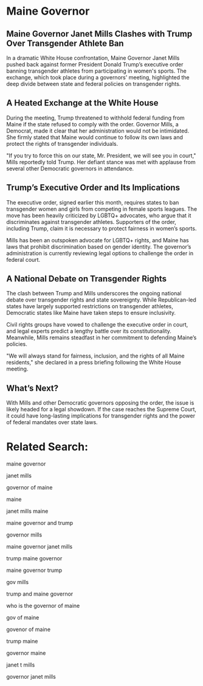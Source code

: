 # Maine Governor

## Maine Governor Janet Mills Clashes with Trump Over Transgender Athlete Ban

In a dramatic White House confrontation, Maine Governor Janet Mills pushed back against former President Donald Trump’s executive order banning transgender athletes from participating in women's sports. The exchange, which took place during a governors' meeting, highlighted the deep divide between state and federal policies on transgender rights.

## A Heated Exchange at the White House

During the meeting, Trump threatened to withhold federal funding from Maine if the state refused to comply with the order. Governor Mills, a Democrat, made it clear that her administration would not be intimidated. She firmly stated that Maine would continue to follow its own laws and protect the rights of transgender individuals.

"If you try to force this on our state, Mr. President, we will see you in court," Mills reportedly told Trump. Her defiant stance was met with applause from several other Democratic governors in attendance.

## Trump’s Executive Order and Its Implications

The executive order, signed earlier this month, requires states to ban transgender women and girls from competing in female sports leagues. The move has been heavily criticized by LGBTQ+ advocates, who argue that it discriminates against transgender athletes. Supporters of the order, including Trump, claim it is necessary to protect fairness in women’s sports.

Mills has been an outspoken advocate for LGBTQ+ rights, and Maine has laws that prohibit discrimination based on gender identity. The governor’s administration is currently reviewing legal options to challenge the order in federal court.

## A National Debate on Transgender Rights

The clash between Trump and Mills underscores the ongoing national debate over transgender rights and state sovereignty. While Republican-led states have largely supported restrictions on transgender athletes, Democratic states like Maine have taken steps to ensure inclusivity.

Civil rights groups have vowed to challenge the executive order in court, and legal experts predict a lengthy battle over its constitutionality. Meanwhile, Mills remains steadfast in her commitment to defending Maine’s policies.

"We will always stand for fairness, inclusion, and the rights of all Maine residents," she declared in a press briefing following the White House meeting.

## What’s Next?

With Mills and other Democratic governors opposing the order, the issue is likely headed for a legal showdown. If the case reaches the Supreme Court, it could have long-lasting implications for transgender rights and the power of federal mandates over state laws.

# Related Search: 

maine governor

janet mills

governor of maine

maine

janet mills maine

maine governor and trump

governor mills

maine governor janet mills

trump maine governor

maine governor trump

gov mills

trump and maine governor

who is the governor of maine

gov of maine

govenor of maine

trump maine

governor maine

janet t mills

governor janet mills
